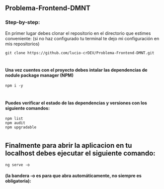 ## Problema-Frontend-DMNT

### Step-by-step: 
En primer lugar debes clonar el repositorio en el directorio que estimes conveniente: (si no haz configurado tu terminal te dejo mi configuración en mis repositorios)

    git clone https://github.com/lucio-crDEV/Problema-Frontend-DMNT.git
#
#### Una vez cuentes con el proyecto debes intalar las dependencias de nodule package manager (NPM)
    npm i -y
#
#### Puedes verificar el estado de las dependencias y versiones con los siguiente comandos:
    npm list
    npm audit
    npm upgradable
#
## Finalmente para abrir la aplicacion en tu localhost debes ejecutar el siguiente comando: 
    ng serve -o
#### (la bandera -o es para que abra automáticamente, no siempre es obligatoria):
#
